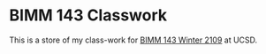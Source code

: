 # BIMM 143 Classwork

This is a store of my class-work for [BIMM 143 Winter 2109](https://github.com/glzhang1/bimm143.git) at UCSD. 







